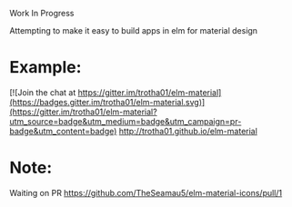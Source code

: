 Work In Progress

Attempting to make it easy to build apps in elm for material design

# Example:

[![Join the chat at https://gitter.im/trotha01/elm-material](https://badges.gitter.im/trotha01/elm-material.svg)](https://gitter.im/trotha01/elm-material?utm_source=badge&utm_medium=badge&utm_campaign=pr-badge&utm_content=badge)
http://trotha01.github.io/elm-material

# Note:
Waiting on PR
https://github.com/TheSeamau5/elm-material-icons/pull/1
